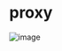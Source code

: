 # proxy

![image](https://user-images.githubusercontent.com/42863568/216573699-679d06e9-1b74-47cb-aeca-7e4a743bee05.png)
